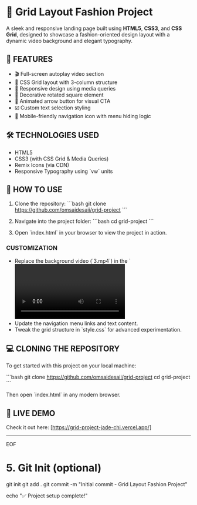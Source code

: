 # 🎯 Grid Layout Fashion Project

A sleek and responsive landing page built using **HTML5**, **CSS3**, and **CSS Grid**, designed to showcase a fashion-oriented design layout with a dynamic video background and elegant typography.

## 🚀 FEATURES

- 🎬 Full-screen autoplay video section
- 📐 CSS Grid layout with 3-column structure
- 📱 Responsive design using media queries
- 🔲 Decorative rotated square element
- 🎯 Animated arrow button for visual CTA
- ☑️ Custom text selection styling
- 📂 Mobile-friendly navigation icon with menu hiding logic

## 🛠️ TECHNOLOGIES USED

- HTML5
- CSS3 (with CSS Grid & Media Queries)
- Remix Icons (via CDN)
- Responsive Typography using \`vw\` units

## 🔧 HOW TO USE

1. Clone the repository:
   \`\`\`bash
   git clone https://github.com/omsaidesaii/grid-project
   \`\`\`

2. Navigate into the project folder:
   \`\`\`bash
   cd grid-project
   \`\`\`

3. Open \`index.html\` in your browser to view the project in action.

### **CUSTOMIZATION**

- Replace the background video (\`3.mp4\`) in the \`<video>\` tag with your own clip.
- Update the navigation menu links and text content.
- Tweak the grid structure in \`style.css\` for advanced experimentation.

## 💻 CLONING THE REPOSITORY

To get started with this project on your local machine:

\`\`\`bash
git clone https://github.com/omsaidesaii/grid-project
cd grid-project
\`\`\`

Then open \`index.html\` in any modern browser.

## 📌 LIVE DEMO

Check it out here: [https://grid-project-jade-chi.vercel.app/] <!-- Replace with your actual link after deployment -->

---
EOF

# 5. Git Init (optional)
git init
git add .
git commit -m "Initial commit - Grid Layout Fashion Project"

echo "✅ Project setup complete!"
